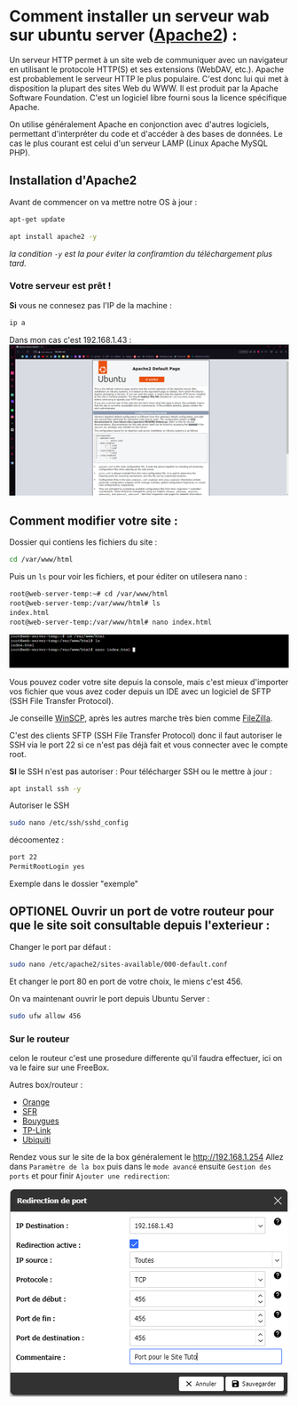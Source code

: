# Comment installer un serveur wab sur ubuntu server ([Apache2](https://doc.ubuntu-fr.org/apache2)) : 

Un serveur HTTP permet à un site web de communiquer avec un navigateur en utilisant le protocole HTTP(S) et ses extensions (WebDAV, etc.). Apache est probablement le serveur HTTP le plus populaire. C'est donc lui qui met à disposition la plupart des sites Web du WWW.
Il est produit par la Apache Software Foundation. C'est un logiciel libre fourni sous la licence spécifique Apache.

On utilise généralement Apache en conjonction avec d'autres logiciels, permettant d'interpréter du code et d'accéder à des bases de données. Le cas le plus courant est celui d'un serveur LAMP (Linux Apache MySQL PHP).

## Installation d'Apache2
Avant de commencer on va mettre notre OS à jour : 
```bash
apt-get update
```
```bash
apt install apache2 -y
```
*la condition `-y` est la pour éviter la confiramtion du téléchargement plus tard.*

### Votre serveur est prêt !
 
 **Si** vous ne connesez pas l'IP de la machine :
 ```bash
 ip a
 ```

Dans mon cas c'est 192.168.1.43 : 
![exemple](images/page.png)


## Comment modifier votre site : 
Dossier qui contiens les fichiers du site :
```bash
cd /var/www/html
```
Puis un `ls` pour voir les fichiers, et pour éditer on utilesera nano :
```bash
root@web-server-temp:~# cd /var/www/html
root@web-server-temp:/var/www/html# ls
index.html
root@web-server-temp:/var/www/html# nano index.html
```
![Alt text](images/cd.png)

Vous pouvez coder votre site depuis la console, mais c'est mieux d'importer vos fichier que vous avez coder depuis un IDE avec un logiciel de SFTP (SSH File Transfer Protocol).

Je conseille [WinSCP](https://winscp.net/eng/download.php), après les autres marche très bien comme [FileZilla](https://filezilla-project.org).

C'est des clients SFTP (SSH File Transfer Protocol) donc il faut autoriser le SSH via le port 22 si ce n'est pas déjà fait et vous connecter avec le compte root.

**SI** le SSH n'est pas autoriser : 
Pour télécharger SSH ou le mettre à jour :
```bash
apt install ssh -y
```
Autoriser le SSH
```bash
sudo nano /etc/ssh/sshd_config
```
décoomentez : 
```bash
port 22
PermitRootLogin yes
```
Exemple dans le dossier "exemple"

## **OPTIONEL** Ouvrir un port de votre routeur pour que le site soit consultable depuis l'exterieur : 

Changer le port  par défaut : 
```bash
sudo nano /etc/apache2/sites-available/000-default.conf
```
Et changer le port 80 en port de votre choix, le miens c'est 456.

On va maintenant ouvrir le port depuis Ubuntu Server : 
```bash
sudo ufw allow 456
```


### Sur le routeur
celon le routeur c'est une prosedure differente qu'il faudra effectuer, ici on va le faire sur une FreeBox.

Autres box/routeur : 
- [Orange](https://pratiquepc.fr/ouvrir-des-ports-sur-une-livebox/)
- [SFR](https://fluxdeconnaissances.com/information/page/read/40568-comment-ouvrir-les-ports-de-ma-sfr-box)
- [Bouygues](https://pratiquepc.fr/ouvrir-des-ports-sur-une-bbox/)
- [TP-Link](https://www.tp-link.com/fr/support/faq/134/#:~:text=Cliquez%20sur%20Avancé->%20NAT->%20Serveurs%20virtuels%20à%20gauche.&text=Tapez%20Nom%20%2C%20le%20port%20externe,interne%20et%20cliquez%20sur%20Activer%20.)
- [Ubiquiti](https://help.ui.com/hc/en-us/articles/235723207-UniFi-Gateway-Port-Forwarding)

Rendez vous sur le site de la box généralement le http://192.168.1.254
Allez dans `Paramètre de la box` puis dans le `mode avancé` ensuite `Gestion des ports` et pour finir `Ajouter une redirection`:

![Alt text](images/port-freebox.png)

